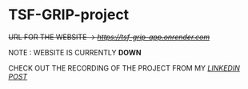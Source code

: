 # TSF-GRIP-project
~~URL FOR THE WEBSITE -> *https://tsf-grip-app.onrender.com*~~

NOTE : WEBSITE IS CURRENTLY **DOWN**

CHECK OUT THE RECORDING OF THE PROJECT FROM MY *[LINKEDIN POST](https://www.linkedin.com/feed/update/urn:li:activity:7055074588291981312/)* 
